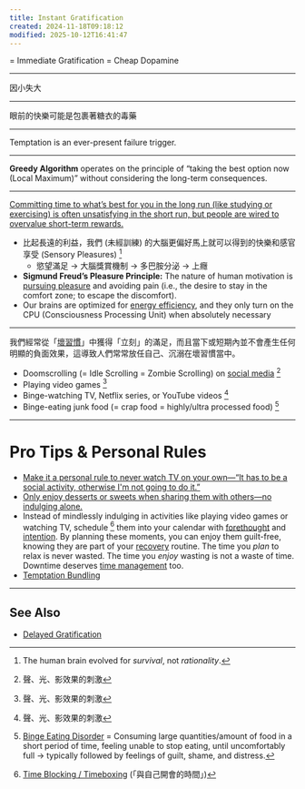 ```yaml
---
title: Instant Gratification
created: 2024-11-18T09:18:12
modified: 2025-10-12T16:41:47
---
```


= Immediate Gratification = Cheap Dopamine

---

因小失大

---

眼前的快樂可能是包裹著糖衣的毒藥

---

Temptation is an ever-present failure trigger.

---

**Greedy Algorithm** operates on the principle of “taking the best option now (Local Maximum)” without considering the long-term consequences.

---

[Committing time to what’s best for you in the long run (like studying or exercising) is often unsatisfying in the short run, but people are wired to overvalue short-term rewards.](https://characterlab.org/tips-of-the-week/temptation-bundling/)

* 比起長遠的利益，我們 (未經訓練) 的大腦更偏好馬上就可以得到的快樂和感官享受 (Sensory Pleasures) [^1]
	* 慾望滿足 → 大腦獎賞機制 → 多巴胺分泌 → 上癮
* **Sigmund Freud’s Pleasure Principle:** The nature of human motivation is [pursuing pleasure](dopamine.md) and avoiding pain (i.e., the desire to stay in the comfort zone; to escape the discomfort).
* Our brains are optimized for [energy efficiency](energy-management.md), and they only turn on the CPU (Consciousness Processing Unit) when absolutely necessary

---

我們經常從「[壞習慣](be-a-habit-and-routine-machine.md)」中獲得「立刻」的滿足，而且當下或短期內並不會產生任何明顯的負面效果，這導致人們常常放任自己、沉溺在壞習慣當中。

* Doomscrolling (= Idle Scrolling = Zombie Scrolling) on [social media](Quit%20social%20media.md) [^2]
* Playing video games [^2]
* Binge-watching TV, Netflix series, or YouTube videos [^2]
* Binge-eating junk food (= crap food = highly/ultra processed food) [^3]

---

# Pro Tips \& Personal Rules

* [Make it a personal rule to never watch TV on your own—“It has to be a social activity, otherwise I'm not going to do it.”](https://aliabdaal.com/newsletter/my-rule-for-watching-tv/)
* [Only enjoy desserts or sweets when sharing them with others—no indulging alone.](https://chengweihu.com/rules/)
* Instead of mindlessly indulging in activities like playing video games or watching TV, schedule [^4] them into your calendar with [forethought](Planning%20and%20preparation%20help%20maximize%20your%20productivity.md) and [intention](intentional-living.md). By planning these moments, you can enjoy them guilt-free, knowing they are part of your [recovery](rest,%20reset,%20relax,%20recharge.md) routine. The time you _plan_ to relax is never wasted. The time you _enjoy_ wasting is not a waste of time. Downtime deserves [time management](Time%20Management.md) too.
* [Temptation Bundling](temptation-bundling.md)

---

## See Also

* [Delayed Gratification](delayed-gratification.md)

[^1]: The human brain evolved for _survival_, not _rationality_.
[^2]: 聲、光、影效果的刺激
[^3]: [Binge Eating Disorder](https://www.google.com/search?q=Binge+Eating+Disorder) = Consuming large quantities/amount of food in a short period of time, feeling unable to stop eating, until uncomfortably full → typically followed by feelings of guilt, shame, and distress.
[^4]: [Time Blocking / Timeboxing](Time%20Blocking.md) (「與自己開會的時間」)
